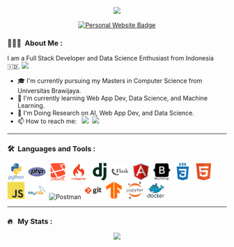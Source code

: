 
<p align="center"><img src="https://media.giphy.com/media/M9gbBd9nbDrOTu1Mqx/giphy.gif" width="100"/></p>
<p align="center">
<a href="https://andialifs.github.io"><img src="https://img.shields.io/badge/Personal%20Website-black?style=for-the-badge&logo=github&logoColor=white" alt="Personal Website Badge"></a>
</p>
</p>

<!-- <h1 align="center">hey there <img src="https://media.giphy.com/media/hvRJCLFzcasrR4ia7z/giphy.gif" width="40"></h1> -->

<!-- <p align="center"><img src="https://media.giphy.com/media/dWesBcTLavkZuG35MI/giphy.gif" width="600" height="300"  /></p> -->

### 👨🏻‍💻 &nbsp;About Me :

I am a Full Stack Developer and Data Science Enthusiast from Indonesia 🇮🇩. <img src="https://media.giphy.com/media/WUlplcMpOCEmTGBtBW/giphy.gif" width="30">

<!-- - 🔭 I’m working as a Software Engineer and contributing to frontend and backend for building web applications. -->
- 🎓 I'm currently pursuing my Masters in Computer Science from Universitas Brawijaya.
- 🌱 I'm currently learning Web App Dev, Data Science, and Machine Learning.
- 📃 I'm Doing Research on AI, Web App Dev, and Data Science.
- 📫 How to reach me: &nbsp; 
    <a href="mailto:andyalyfsyah4@gmail.com"><img src="https://img.shields.io/badge/-Gmail-c14438?style=flat-square&logo=Gmail&logoColor=white"/></a>&nbsp;
    <a href="https://www.linkedin.com/in/andyalyf"><img src="https://img.shields.io/badge/-LinkedIn-blue?style=flat-square&logo=Linkedin&logoColor=white"/></a>&nbsp;



---

### 🛠 &nbsp;Languages and Tools :

<p>
<!-- <img src="https://raw.githubusercontent.com/devicons/devicon/master/icons/java/java-original-wordmark.svg" title="Java" alt="Java" width="40" height="40"/>&nbsp; -->
<img src="https://raw.githubusercontent.com/devicons/devicon/master/icons/python/python-original-wordmark.svg" title="Python" alt="Python" width="40" height="40"/>&nbsp;
<img src="https://raw.githubusercontent.com/devicons/devicon/master/icons/php/php-original.svg" title="PHP" alt="PHP" width="40" height="40"/>&nbsp;
<img src="https://raw.githubusercontent.com/devicons/devicon/master/icons/laravel/laravel-plain-wordmark.svg" title="Laravel" alt="Laravel" width="40" height="40"/>&nbsp;
<img src="https://raw.githubusercontent.com/devicons/devicon/master/icons/codeigniter/codeigniter-plain-wordmark.svg" title="CodeIgniter" alt="CodeIgniter" width="40" height="40"/>&nbsp;
<img src="https://raw.githubusercontent.com/devicons/devicon/master/icons/django/django-plain.svg" title="Django" alt="Django" width="40" height="40"/>&nbsp;
<img src="https://raw.githubusercontent.com/devicons/devicon/master/icons/flask/flask-original-wordmark.svg" title="Flask" alt="Flask" width="40" height="40"/>&nbsp;
<img src="https://raw.githubusercontent.com/devicons/devicon/master/icons/angularjs/angularjs-original.svg" title="AngularJS" alt="AngularJS" width="40" height="40"/>&nbsp;
<img src="https://raw.githubusercontent.com/devicons/devicon/master/icons/bootstrap/bootstrap-plain-wordmark.svg" title="Bootstrap" alt="Bootstrap" width="40" height="40"/>&nbsp;
<img src="https://raw.githubusercontent.com/devicons/devicon/master/icons/css3/css3-plain-wordmark.svg"  title="CSS3" alt="CSS" width="40" height="40"/>&nbsp;
<img src="https://raw.githubusercontent.com/devicons/devicon/master/icons/html5/html5-original.svg" title="HTML5" alt="HTML" width="40" height="40"/>&nbsp;
<img src="https://raw.githubusercontent.com/devicons/devicon/master/icons/javascript/javascript-original.svg" title="JavaScript" alt="JavaScript" width="40" height="40"/>&nbsp;
<img src="https://raw.githubusercontent.com/devicons/devicon/master/icons/mysql/mysql-original-wordmark.svg" title="MySQL"  alt="MySQL" width="40" height="40"/>&nbsp;
<img src="https://www.vectorlogo.zone/logos/getpostman/getpostman-icon.svg" title="Postman"  alt="Postman" width="40" height="40"/>&nbsp;
<img src="https://raw.githubusercontent.com/devicons/devicon/master/icons/git/git-original-wordmark.svg" title="Git" **alt="Git" width="40" height="40"/>&nbsp;
<img src="https://raw.githubusercontent.com/devicons/devicon/master/icons/tensorflow/tensorflow-original.svg" title="Tensorflow" alt="Tensorflow" width="40" height="40"/>&nbsp;
<img src="https://raw.githubusercontent.com/devicons/devicon/master/icons/jupyter/jupyter-original-wordmark.svg" title="Jupyter" alt="Jupyter" width="40" height="40"/>&nbsp;
<img src="https://raw.githubusercontent.com/devicons/devicon/master/icons/docker/docker-original-wordmark.svg" title="Docker" alt="Docker" width="40" height="40"/>&nbsp;
</p>

---

### 🔥 &nbsp; My Stats :
<!---- <p align="center"><img src="http://github-readme-streak-stats.herokuapp.com?user=AndiAlifs&theme=dark&background=000000" width="450"/></p> ---->

<p align="center"><img src="https://github-readme-stats.vercel.app/api/top-langs/?username=AndiAlifs&layout=compact&theme=vision-friendly-dark" width="350"/></p>
